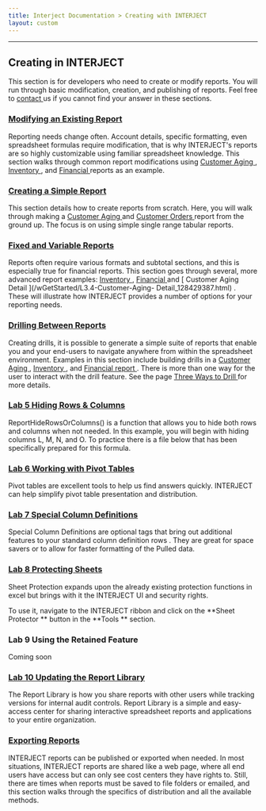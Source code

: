 ```yaml
---
title: Interject Documentation > Creating with INTERJECT
layout: custom
---
```

* * *

  

##  **Creating in INTERJECT**

This section is for developers who need to create or modify reports. You will
run through basic modification, creation, and publishing of reports. Feel free
to [ contact ](mailto:help@gointerject.com) us if you cannot find your answer
in these sections.

  

###  [ Modifying an Existing Report ](/wGetStarted/Modifying-an-Existing-Report_62849215.html)

Reporting needs change often. Account details, specific formatting, even
spreadsheet formulas require modification, that is why INTERJECT's reports are
so highly customizable using familiar spreadsheet knowledge. This section
walks through common report modifications using [ Customer Aging
](/wGetStarted/128428927.html) , [ Inventory ](/wGetStarted/128429185.html) ,
and [ Financial ](/wGetStarted/128429053.html) reports as an example.

  

###  [ Creating a Simple Report ](/wGetStarted/Creating-a-Simple-Report_128408585.html)

This section details how to create reports from scratch. Here, you will walk
through making a [ Customer Aging ](/wGetStarted/128429314.html) and [
Customer Orders ](/wGetStarted/128421638.html) report from the ground up. The
focus is on using simple single range tabular reports.

  

###  [ Fixed and Variable Reports](https://interject.atlassian.net/wiki/display/ID/Fixed+and+Variable+Reports)

Reports often require various formats and subtotal sections, and this is
especially true for financial reports. This section goes through several, more
advanced report examples: [ Inventory ](/wGetStarted/128429185.html) , [
Financial ](/wGetStarted/L3.3-Financial-Variable_128421724.html) and [
Customer Aging Detail ](/wGetStarted/L3.4-Customer-Aging-
Detail_128429387.html) . These will illustrate how INTERJECT provides a number
of options for your reporting needs.

  

###  [ Drilling Between Reports ](/wGetStarted/Drilling-Between-Reports_61702193.html)

Creating drills, it is possible to generate a simple suite of reports that
enable you and your end-users to navigate anywhere from within the spreadsheet
environment. Examples in this section include building drills in a [ Customer
Aging ](/wGetStarted/128421015.html) , [ Inventory
](/wGetStarted/128409138.html) , and [ Financial report
](/wGetStarted/128409219.html) . There is more than one way for the user to
interact with the drill feature. See the page [ Three Ways to Drill
](/wGetStarted/L4.4-The-Three-Ways-to-Drill_128510906.html) for more details.

###  [ Lab 5 Hiding Rows & Columns ](/wGetStarted/137363494.html)

ReportHideRowsOrColumns() is a function that allows you to hide both rows and
columns when not needed. In this example, you will begin with hiding columns
L, M, N, and O. To practice there is a file below that has been specifically
prepared for this formula.

  

###  [ Lab 6 Working with Pivot Tables ](/wGetStarted/L6-Working-with-Pivot-Tables_128202725.html)

Pivot tables are excellent tools to help us find answers quickly. INTERJECT
can help simplify pivot table presentation and distribution.

###  [ Lab 7 Special Column Definitions ](/wGetStarted/L7-Special-Column-Definitions_335183945.html)

Special Column Definitions are optional tags that bring out additional
features to your standard column definition rows  . They are great for space
savers or to allow for faster formatting of the Pulled data.

###  [ Lab 8 Protecting Sheets ](/wGetStarted/L8-Protecting-Sheets_335151182.html)

Sheet Protection expands upon the already existing protection functions in
excel but brings with it the INTERJECT UI and security rights.

To use it, navigate to the INTERJECT ribbon and click on the  **Sheet
Protector ** button in the  **Tools ** section.

###  Lab 9 Using the Retained Feature

Coming soon

###  [ Lab 10 Updating the Report Library ](/wGetStarted/L10-Updating-the-Report-Library_62849583.html)

The Report Library is how you share reports with other users while tracking
versions for internal audit controls. Report Library is a simple and easy-
access center for sharing interactive spreadsheet reports and applications to
your entire organization.

###  [ Exporting Reports ](/wGetStarted/Exporting-Reports_93618178.html)

INTERJECT reports can be published or exported when needed. In most
situations, INTERJECT reports are shared like a web page, where all end users
have access but can only see cost centers they have rights to. Still, there
are times when reports must be saved to file folders or emailed, and this
section walks through the specifics of distribution and all the available
methods.

  

